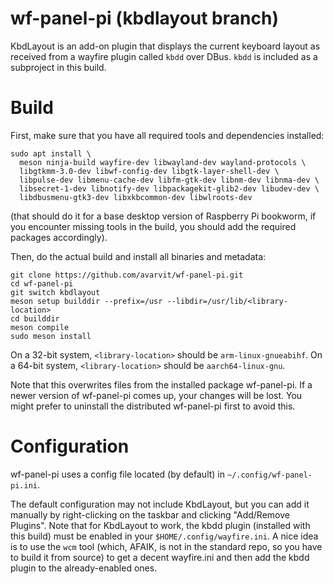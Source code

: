 # wf-panel-pi (kbdlayout branch)

KbdLayout is an add-on plugin that displays the  current keyboard layout as
received from a wayfire plugin called `kbdd` over DBus. `kbdd` is included
as a subproject in this build.

# Build

First, make sure that you have all required tools and dependencies installed:

```
sudo apt install \
  meson ninja-build wayfire-dev libwayland-dev wayland-protocols \
  libgtkmm-3.0-dev libwf-config-dev libgtk-layer-shell-dev \
  libpulse-dev libmenu-cache-dev libfm-gtk-dev libnm-dev libnma-dev \
  libsecret-1-dev libnotify-dev libpackagekit-glib2-dev libudev-dev \
  libdbusmenu-gtk3-dev libxkbcommon-dev libwlroots-dev
```

(that should do it for a base desktop version of Raspberry Pi bookworm, if
you encounter missing tools in the build, you should add the required
packages accordingly).

Then, do the actual build and install all binaries and metadata:

```
git clone https://github.com/avarvit/wf-panel-pi.git
cd wf-panel-pi
git switch kbdlayout
meson setup builddir --prefix=/usr --libdir=/usr/lib/<library-location>
cd builddir
meson compile
sudo meson install
```

On a 32-bit system, `<library-location>` should be `arm-linux-gnueabihf`.
On a 64-bit system, `<library-location>` should be `aarch64-linux-gnu`.

Note that this overwrites files from the installed package wf-panel-pi. If
a newer version of wf-panel-pi comes up, your changes will be lost. You
might prefer to uninstall the distributed wf-panel-pi first to avoid this.


# Configuration

wf-panel-pi uses a config file located (by default) in `~/.config/wf-panel-pi.ini`.

The default configuration may not include KbdLayout, but you can add it manually
by right-clicking on the taskbar and clicking "Add/Remove Plugins". Note that for
KbdLayout to work, the kbdd plugin (installed with this build) must be enabled
in your `$HOME/.config/wayfire.ini`. A nice idea is to use the `wcm` tool (which,
AFAIK, is not in the standard repo, so you have to build it from source) to get
a decent wayfire.ini and then add the kbdd plugin to the already-enabled ones.
